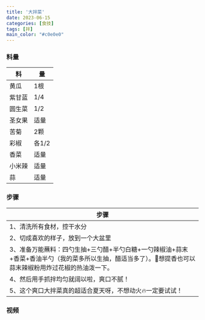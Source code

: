 ```yaml
---
title: '大拌菜'
date: 2023-06-15
categories: [食技]
tags: [拌]
main_color: "#c0e0e0"
---
```


### 料量

|料|量|
|---|---|
|黄瓜|1根|
|紫甘蓝|1/4|
|圆生菜|1/2|
|圣女果|适量|
|苦菊|2颗|
|彩椒|各1/2|
|香菜|适量|
|小米辣|适量|
|蒜|适量|

### 步骤

|步骤|
|---|
|1、清洗所有食材，控干水分|
|2、切成喜欢的样子，放到一个大盆里|
|3、准备万能蘸料：四勺生抽+三勺醋+半勺白糖+一勺辣椒油+蒜末+香菜+香油半勺（我的菜多所以生抽，醋适当多了）。🥙想提香也可以蒜末辣椒粉用炸过花椒的热油泼一下。|
|4、然后用手抓拌均匀就阔以啦，爽口不腻！|
|5、这个爽口大拌菜真的超适合夏天呀，不想动火🔥一定要试试！|

### 视频